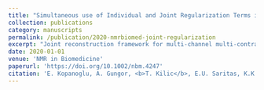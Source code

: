 ```yaml
---
title: "Simultaneous use of Individual and Joint Regularization Terms in Compressive Sensing: Joint Reconstruction of Multi-Channel Multi-Contrast MRI Acquisitions"
collection: publications
category: manuscripts
permalink: /publication/2020-nmrbiomed-joint-regularization
excerpt: "Joint reconstruction framework for multi-channel multi-contrast MRI using compressive sensing with individual and joint regularization terms."
date: 2020-01-01
venue: 'NMR in Biomedicine'
paperurl: 'https://doi.org/10.1002/nbm.4247'
citation: 'E. Kopanoglu, A. Gungor, <b>T. Kilic</b>, E.U. Saritas, K.K. Oguz, T. Cukur, H.E. Guven. (2020). "Simultaneous use of Individual and Joint Regularization Terms in Compressive Sensing: Joint Reconstruction of Multi-Channel Multi-Contrast MRI Acquisitions." <i>NMR in Biomedicine</i>. doi:10.1002/nbm.4247'
---
```

